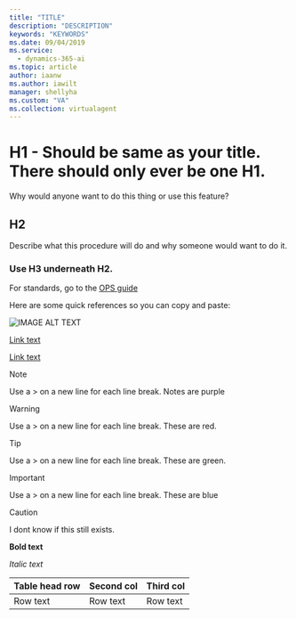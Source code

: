 ```yaml
---
title: "TITLE"
description: "DESCRIPTION"
keywords: "KEYWORDS"
ms.date: 09/04/2019
ms.service:
  - dynamics-365-ai
ms.topic: article
author: iaanw
ms.author: iawilt
manager: shellyha
ms.custom: "VA"
ms.collection: virtualagent
---
```


# H1 - Should be same as your title. There should only ever be one H1.

Why would anyone want to do this thing or use this feature?

## H2

Describe what this procedure will do and why someone would want to do it.


### Use H3 underneath H2.
  

For standards, go to the [OPS guide](https://review.docs.microsoft.com/en-us/help/contribute/contribute-how-to-write-use-markdown?branch=master)

Here are some quick references so you can copy and paste:

![IMAGE ALT TEXT](media/IMAGENAME.png)

[Link text](url/filename.md)

[Link text](https://microsoft.com/filename)

>[!NOTE]
>Use a > on a new line for each line break. Notes are purple

>[!WARNING]
>Use a > on a new line for each line break. These are red.

>[!TIP]
>Use a > on a new line for each line break. These are green.

>[!IMPORTANT]
>Use a > on a new line for each line break. These are blue

>[!CAUTION]
>I dont know if this still exists.

**Bold text**

*Italic text*
 
 <!-- comment -->


 Table head row | Second col | Third col
 ---|---|---
 Row text | Row text | Row text



